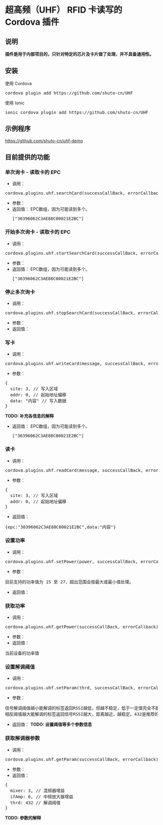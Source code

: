 # 超高频（UHF） RFID 卡读写的 Cordova 插件

## 说明
**插件是用于内部项目的，只针对特定的芯片及卡片做了处理，并不具备通用性。**

## 安装
使用 Cordova
<pre>cordova plugin add https://github.com/shuto-cn/UHF</pre>

使用 Ionic
<pre>ionic cordova plugin add https://github.com/shuto-cn/UHF</pre>

## 示例程序
https://github.com/shuto-cn/uhf-demo

## 目前提供的功能
### 单次询卡 - 读取卡的 EPC
* 调用：
<pre>cordova.plugins.uhf.searchCard(successCallBack, errorCallback);</pre>
* 参数：
* 返回值：
EPC数组，因为可能读到多个。<pre>["30396062C3AE88C00021E2BC"]</pre>

### 开始多次询卡 - 读取卡的 EPC
* 调用：
<pre>cordova.plugins.uhf.startSearchCard(successCallBack, errorCallback);</pre>
* 参数：
* 返回值：
EPC数组，因为可能读到多个。<pre>["30396062C3AE88C00021E2BC"]</pre>
 
### 停止多次询卡
* 调用：
<pre>cordova.plugins.uhf.stopSearchCard(successCallBack, errorCallback);</pre>
* 参数：
* 返回值：
 
### 写卡
* 调用：
<pre>cordova.plugins.uhf.writeCard(message, successCallBack, errorCallback);</pre>
* 参数：
<pre>
{
  site: 3, // 写入区域
  addr: 0, // 起始地址偏移
  data: "内容" // 写入数据
}
</pre>
**TODO: 补充各信息的解释**

* 返回值：
EPC数组，因为可能读到多个。<pre>["30396062C3AE88C00021E2BC"]</pre>

### 读卡
* 调用：
<pre>cordova.plugins.uhf.readCard(message, successCallBack, errorCallback);</pre>
* 参数：
<pre>
{
  site: 3, // 写入区域
  addr: 0, // 起始地址偏移
}
</pre>

* 返回值：
<pre>{epc:"30396062C3AE88C00021E2BC",data:"内容"}</pre>

### 设置功率
* 调用：
<pre>cordova.plugins.uhf.setPower(power, successCallBack, errorCallback);</pre>
* 参数：
<pre>
目前支持的功率值为 15 至 27，超出范围会按最大或最小值处理。
</pre>
* 返回值：

### 获取功率
* 调用：
<pre>cordova.plugins.uhf.getPower(successCallBack, errorCallback);</pre>
* 参数：
* 返回值：
<pre>
当前设备的功率值
</pre>

### 设置解调阈值
* 调用：
<pre>cordova.plugins.uhf.setParam(thrd, successCallBack, errorCallback);</pre>
* 参数：
<pre>
信号解调阈值越小能解调的标签返回RSSI越低，但越不稳定，低于一定值完全不能解调；
相反阈值越大能解调的标签返回信号RSSI越大，距离越近，越稳定。432是推荐的最小值。
</pre>
* 返回值：
**TODO: 设置阈值等多个参数信息**

### 获取解调器参数
* 调用：
<pre>cordova.plugins.uhf.getParam(successCallBack, errorCallback);</pre>
* 参数：
* 返回值：
<pre>
{
  mixer: 3, // 混频器增益
  ifAmp: 6, // 中频放大器增益
  thrd: 432 // 解调阈值
}
</pre>
**TODO: 参数的解释**
